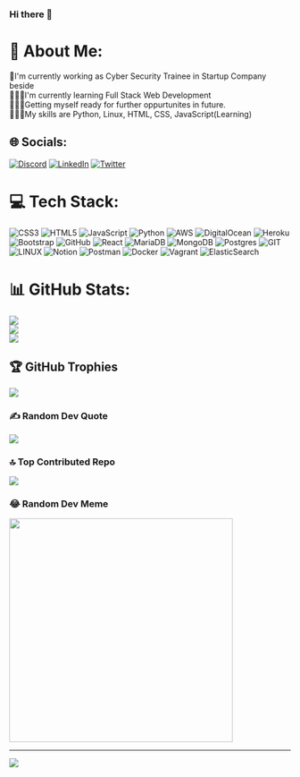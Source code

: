 ### Hi there 👋
# 💫 About Me:
💼I'm currently working as Cyber Security Trainee in Startup Company beside <br>🧑🏽‍🏫I'm currently learning Full Stack Web Development <br>👨🏻‍💼Getting myself ready for further oppurtunites in future.<br>👨🏽‍🔧My skills are Python, Linux, HTML, CSS, JavaScript(Learning)


## 🌐 Socials:
[![Discord](https://img.shields.io/badge/Discord-%237289DA.svg?logo=discord&logoColor=white)](https://discord.gg/bablu2424) [![LinkedIn](https://img.shields.io/badge/LinkedIn-%230077B5.svg?logo=linkedin&logoColor=white)](https://www.linkedin.com/in/sai-krishna-t-4496b4109/) [![Twitter](https://img.shields.io/badge/Twitter-%231DA1F2.svg?logo=Twitter&logoColor=white)](https://twitter.com/@tlvsaikrishna1) 

# 💻 Tech Stack:
![CSS3](https://img.shields.io/badge/css3-%231572B6.svg?style=flat&logo=css3&logoColor=white) ![HTML5](https://img.shields.io/badge/html5-%23E34F26.svg?style=flat&logo=html5&logoColor=white) ![JavaScript](https://img.shields.io/badge/javascript-%23323330.svg?style=flat&logo=javascript&logoColor=%23F7DF1E) ![Python](https://img.shields.io/badge/python-3670A0?style=flat&logo=python&logoColor=ffdd54) ![AWS](https://img.shields.io/badge/AWS-%23FF9900.svg?style=flat&logo=amazon-aws&logoColor=white) ![DigitalOcean](https://img.shields.io/badge/DigitalOcean-%230167ff.svg?style=flat&logo=digitalOcean&logoColor=white) ![Heroku](https://img.shields.io/badge/heroku-%23430098.svg?style=flat&logo=heroku&logoColor=white) ![Bootstrap](https://img.shields.io/badge/bootstrap-%23563D7C.svg?style=flat&logo=bootstrap&logoColor=white) ![GitHub](https://img.shields.io/badge/GitHub-%23121011.svg?style=flat&logo=github&logoColor=white) ![React](https://img.shields.io/badge/react-%2320232a.svg?style=flat&logo=react&logoColor=%2361DAFB) ![MariaDB](https://img.shields.io/badge/MariaDB-003545?style=flat&logo=mariadb&logoColor=white) ![MongoDB](https://img.shields.io/badge/MongoDB-%234ea94b.svg?style=flat&logo=mongodb&logoColor=white) ![Postgres](https://img.shields.io/badge/postgres-%23316192.svg?style=flat&logo=postgresql&logoColor=white) ![GIT](https://img.shields.io/badge/Git-fc6d26?style=flat&logo=git&logoColor=white) ![LINUX](https://img.shields.io/badge/Linux-FCC624?style=flat&logo=linux&logoColor=black) ![Notion](https://img.shields.io/badge/Notion-%23000000.svg?style=flat&logo=notion&logoColor=white) ![Postman](https://img.shields.io/badge/Postman-FF6C37?style=flat&logo=postman&logoColor=white) ![Docker](https://img.shields.io/badge/docker-%230db7ed.svg?style=flat&logo=docker&logoColor=white) ![Vagrant](https://img.shields.io/badge/vagrant-%231563FF.svg?style=flat&logo=vagrant&logoColor=white) ![ElasticSearch](https://img.shields.io/badge/-ElasticSearch-005571?style=flat&logo=elasticsearch)
# 📊 GitHub Stats:
![](https://github-readme-stats.vercel.app/api?username=leelakrishna24&theme=blueberry&hide_border=false&include_all_commits=true&count_private=false)<br/>
![](https://github-readme-streak-stats.herokuapp.com/?user=leelakrishna24&theme=blueberry&hide_border=false)<br/>
![](https://github-readme-stats.vercel.app/api/top-langs/?username=leelakrishna24&theme=blueberry&hide_border=false&include_all_commits=true&count_private=false&layout=compact)

## 🏆 GitHub Trophies
![](https://github-profile-trophy.vercel.app/?username=leelakrishna24&theme=radical&no-frame=false&no-bg=true&margin-w=4)

### ✍️ Random Dev Quote
![](https://quotes-github-readme.vercel.app/api?type=horizontal&theme=tokyonight)

### 🔝 Top Contributed Repo
![](https://github-contributor-stats.vercel.app/api?username=leelakrishna24&limit=5&theme=algolia&combine_all_yearly_contributions=true)

### 😂 Random Dev Meme
<img src='https://randommeme-five.vercel.app/' style="height: 400px;"/>

---
[![](https://visitcount.itsvg.in/api?id=leelakrishna24&icon=0&color=11)](https://visitcount.itsvg.in)

<!-- Proudly created with GPRM ( https://gprm.itsvg.in ) -->
<!--
**leelakrishna24/leelakrishna24** is a ✨ _special_ ✨ repository because its `README.md` (this file) appears on your GitHub profile.

Here are some ideas to get you started:

- 🔭 I’m currently working on ...
- 🌱 I’m currently learning ...
- 👯 I’m looking to collaborate on ...
- 🤔 I’m looking for help with ...
- 💬 Ask me about ...
- 📫 How to reach me: ...
- 😄 Pronouns: ...
- ⚡ Fun fact: ...
-->
